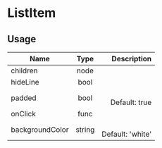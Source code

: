<!-- 
This is an auto-generated markdown. 
You can change it in "src/molecules/List/ListItem.jsx" and run build:docs to update this file.
-->
# ListItem

## Usage
| Name        | Type           | Description  |
| ----------- |:--------------:| ------------:|
|children|node|
|hideLine|bool|
|padded|bool|<br>Default: true
|onClick|func|
|backgroundColor|string|<br>Default: 'white'
